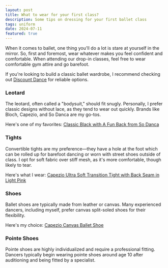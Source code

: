 ```yaml
---
layout: post
title: What to wear for your first class?
description: Some tips on dressing for your first ballet class
tags: uniform
date: 2024-07-11
featured: true
---
```


When it comes to ballet, one thing you'll do a lot is stare at yourself in the mirror. So, first and foremost, wear whatever makes you feel confident and comfortable. When attending our drop-in classes, feel free to wear comfortable gym attire and go barefoot.

If you're looking to build a classic ballet wardrobe, I recommend checking out [Discount Dance](https://www.discountdance.com/dancewear/) for reliable options.

### Leotard
The leotard, often called a "bodysuit," should fit snugly. Personally, I prefer classic designs without lace, as they tend to wear out quickly. Brands like Bloch, Capezio, and So Danca are my go-tos.

Here's one of my favorites: [Classic Black with A Fun Back from So Danca](https://www.sodanca.com/collections/women-dancewear-leotards/products/annie-d379?variant=44510104256674)

### Tights
Convertible tights are my preference—they have a hole at the foot which can be rolled up for barefoot dancing or worn with street shoes outside of class. I opt for soft fabric over stiff mesh, as it's more comfortable, though likely to tear.

Here's what I wear: [Capezio Ultra Soft Transition Tight with Back Seam in Light Pink](https://www.capezio.com/ultra-soft-transition-tight-with-back-seam)

### Shoes
Ballet shoes are typically made from leather or canvas. Many experienced dancers, including myself, prefer canvas split-soled shoes for their flexibility.

Here's my choice: [Capezio Canvas Ballet Shoe](https://www.capezio.com/hanami-ballet-shoe)

### Pointe Shoes
Pointe shoes are highly individualized and require a professional fitting. Dancers typically begin wearing pointe shoes around age 10 after auditioning and being fitted by a specialist.
